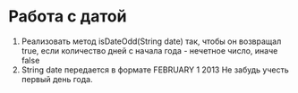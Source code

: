# Работа с датой
1. Реализовать метод isDateOdd(String date) так, чтобы он возвращал true, если количество дней с начала года - нечетное число, иначе false
2. String date передается в формате FEBRUARY 1 2013
   Не забудь учесть первый день года.